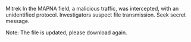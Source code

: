Mitrek
In the MAPNA field, a malicious traffic, was intercepted, with an unidentified protocol. Investigators suspect file transmission. Seek secret message.

Note: The file is updated, please download again.
